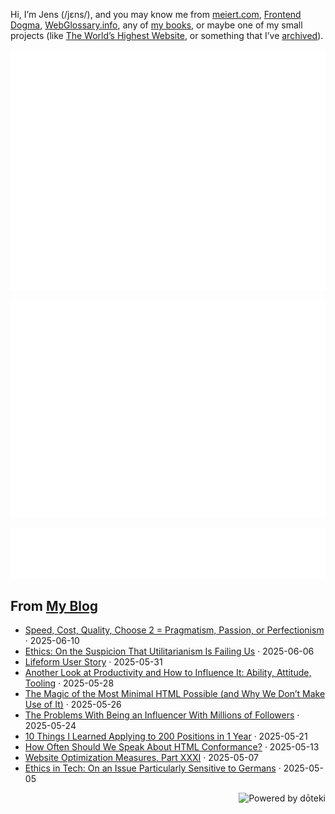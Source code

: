 Hi, I’m Jens (/jɛns/), and you may know me from [meiert.com](https://meiert.com/), [Frontend Dogma](https://frontenddogma.com/), [WebGlossary.info](https://webglossary.info/), any of [my books](https://www.goodreads.com/author/list/13623828.Jens_Oliver_Meiert), or maybe one of my small projects (like [The World’s Highest Website](https://worlds-highest-website.com/), or something that I’ve [archived](https://mirrors.meiert.org/)).

<!-- Metrics -->

[![Jens’s stats as per Metrics.](github-metrics.svg)](https://github.com/lowlighter/metrics)

[![Jens’s calendar.](github-metrics.plugin.isocalendar.fullyear.svg)](https://github.com/lowlighter/metrics/blob/master/source/plugins/isocalendar/README.md)

[![Jens’s facts.](github-metrics.plugin.habits.facts.svg)](https://github.com/lowlighter/metrics/blob/master/source/plugins/habits/README.md)

<!-- dōteki -->

<!-- blog start -->
## From [My Blog](https://meiert.com/)

- [Speed, Cost, Quality, Choose 2 = Pragmatism, Passion, or Perfectionism](https://meiert.com/blog/pragmatism-passion-or-perfectionism/) · 2025-06-10
- [Ethics: On the Suspicion That Utilitarianism Is Failing Us](https://meiert.com/blog/utilitarianism/) · 2025-06-06
- [Lifeform User Story](https://meiert.com/blog/lifeform-user-story/) · 2025-05-31
- [Another Look at Productivity and How to Influence It: Ability, Attitude, Tooling](https://meiert.com/blog/another-look-at-productivity/) · 2025-05-28
- [The Magic of the Most Minimal HTML Possible (and Why We Don’t Make Use of It)](https://meiert.com/blog/minimal-html-magic/) · 2025-05-26
- [The Problems With Being an Influencer With Millions of Followers](https://meiert.com/blog/influencer-problems/) · 2025-05-24
- [10 Things I Learned Applying to 200 Positions in 1 Year](https://meiert.com/blog/200-applications-in-1-year/) · 2025-05-21
- [How Often Should We Speak About HTML Conformance?](https://meiert.com/blog/speaking-about-html-conformance/) · 2025-05-13
- [Website Optimization Measures, Part XXXI](https://meiert.com/blog/optimization-measures-31/) · 2025-05-07
- [Ethics in Tech: On an Issue Particularly Sensitive to Germans](https://meiert.com/blog/on-an-ethical-issue/) · 2025-05-05
<!-- blog end -->

<a href="https://doteki.org"><img src="https://img.shields.io/badge/powered_by-d%C5%8Dteki-0?style=flat-square&labelColor=202b2d&color=5E936C" align="right" alt="Powered by dōteki"></a>